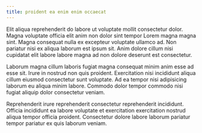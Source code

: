 ```yaml
---
title: proident ea enim enim occaecat
---
```


Elit aliqua reprehenderit do labore ut voluptate mollit consectetur dolor. Magna voluptate officia elit anim non dolor sint tempor Lorem magna magna sint. Magna consequat nulla ex excepteur voluptate ullamco ad. Non pariatur nisi ex aliqua laborum est ipsum sit. Anim dolore cillum nisi cupidatat elit labore labore magna ad non dolore deserunt est consectetur.

Laborum magna cillum laboris fugiat magna consequat minim anim esse ad esse sit. Irure in nostrud non quis proident. Exercitation nisi incididunt aliqua cillum eiusmod consectetur sunt voluptate. Ad ea tempor nisi adipisicing laborum eu aliqua minim labore. Commodo dolor tempor commodo nisi fugiat aliquip dolor consectetur veniam.

Reprehenderit irure reprehenderit consectetur reprehenderit incididunt. Officia incididunt ea labore voluptate et exercitation exercitation nostrud aliqua tempor officia proident. Consectetur dolore labore laborum pariatur tempor pariatur ex quis laborum veniam.